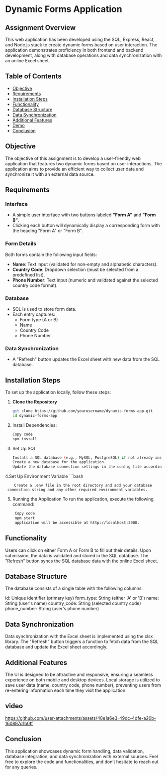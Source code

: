 # Dynamic Forms Application

## Assignment Overview
This web application has been developed using the SQL, Express, React, and Node.js stack to create dynamic forms based on user interaction. The application demonstrates proficiency in both frontend and backend development, along with database operations and data synchronization with an online Excel sheet.

## Table of Contents
- [Objective](#objective)
- [Requirements](#requirements)
- [Installation Steps](#installation-steps)
- [Functionality](#functionality)
- [Database Structure](#database-structure)
- [Data Synchronization](#data-synchronization)
- [Additional Features](#additional-features)
- [Demo](#video)
- [Conclusion](#conclusion)

## Objective
The objective of this assignment is to develop a user-friendly web application that features two dynamic forms based on user interactions. The application aims to provide an efficient way to collect user data and synchronize it with an external data source.

## Requirements

### Interface
- A simple user interface with two buttons labeled **"Form A"** and **"Form B"**.
- Clicking each button will dynamically display a corresponding form with the heading "Form A" or "Form B".

### Form Details
Both forms contain the following input fields:
- **Name**: Text input (validated for non-empty and alphabetic characters).
- **Country Code**: Dropdown selection (must be selected from a predefined list).
- **Phone Number**: Text input (numeric and validated against the selected country code format).

### Database
- SQL is used to store form data.
- Each entry captures:
  - Form type (A or B)
  - Name
  - Country Code
  - Phone Number

### Data Synchronization
- A "Refresh" button updates the Excel sheet with new data from the SQL database.

## Installation Steps
To set up the application locally, follow these steps:

1. **Clone the Repository**
   ```bash
   git clone https://github.com/yourusername/dynamic-forms-app.git
   cd dynamic-forms-app
2. Install Dependencies:
   ```bash
   Copy code
   npm install
3. Set Up SQL 
    ```bash
    Install a SQL database (e.g., MySQL, PostgreSQL) if not already installed.
    Create a new database for the application.
    Update the database connection settings in the config file according to your database setup.

4.Set Up Environment Variable
      ```bash
        
        Create a .env file in the root directory and add your database
     connection string and any other required environment variables.

5. Running the Application
To run the application, execute the following command:
   ```bash
    Copy code
    npm start
    application will be accessible at http://localhost:3000.
   
## Functionality

Users can click on either Form A or Form B to fill out their details.
Upon submission, the data is validated and stored in the SQL database.
The "Refresh" button syncs the SQL database data with the online Excel sheet.

## Database Structure
The database consists of a single table with the following columns:

id: Unique identifier (primary key)
form_type: String (either 'A' or 'B')
name: String (user's name)
country_code: String (selected country code)
phone_number: String (user's phone number)

## Data Synchronization
Data synchronization with the Excel sheet is implemented using the xlsx library. The "Refresh" button triggers a function to fetch data from the SQL database and update the Excel sheet accordingly.

## Additional Features
The UI is designed to be attractive and responsive, ensuring a seamless experience on both mobile and desktop devices.
Local storage is utilized to save user data (name, country code, phone number), preventing users from re-entering information each time they visit the application.

## video

https://github.com/user-attachments/assets/48e1a6e3-49dc-4dfe-a20b-160897d1b0ff

## Conclusion
This application showcases dynamic form handling, data validation, database integration, and data synchronization with external sources. Feel free to explore the code and functionalities, and don’t hesitate to reach out for any queries.
